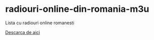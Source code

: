 # radiouri-online-din-romania-m3u
Lista cu radiouri online romanesti

[Descarca de aici](https://github.com/adyz/radiouri-online-din-romania-m3u/raw/master/Radiouri-Romania.m3u)
